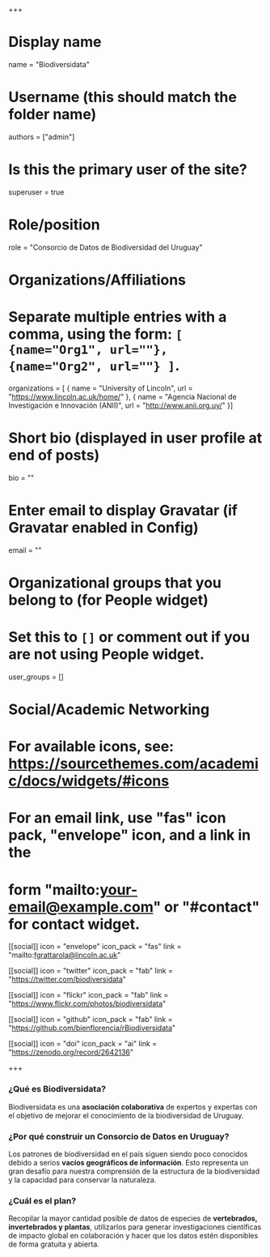 +++
# Display name
name = "Biodiversidata"

# Username (this should match the folder name)
authors = ["admin"]

# Is this the primary user of the site?
superuser = true

# Role/position
role = "Consorcio de Datos de Biodiversidad del Uruguay"

# Organizations/Affiliations
#   Separate multiple entries with a comma, using the form: `[ {name="Org1", url=""}, {name="Org2", url=""} ]`.
organizations = [ { name = "University of Lincoln", url = "https://www.lincoln.ac.uk/home/" }, { name = "Agencia Nacional de Investigación e Innovación (ANII)", url = "http://www.anii.org.uy/" }]

# Short bio (displayed in user profile at end of posts)
bio = ""

# Enter email to display Gravatar (if Gravatar enabled in Config)
email = ""


# Organizational groups that you belong to (for People widget)
#   Set this to `[]` or comment out if you are not using People widget.
user_groups = []

# Social/Academic Networking
# For available icons, see: https://sourcethemes.com/academic/docs/widgets/#icons
#   For an email link, use "fas" icon pack, "envelope" icon, and a link in the
#   form "mailto:your-email@example.com" or "#contact" for contact widget.

[[social]]
  icon = "envelope"
  icon_pack = "fas"
  link = "mailto:fgrattarola@lincoln.ac.uk"

[[social]]
  icon = "twitter"
  icon_pack = "fab"
  link = "https://twitter.com/biodiversidata"

[[social]]
  icon = "flickr"
  icon_pack = "fab"
  link = "https://www.flickr.com/photos/biodiversidata"

[[social]]
  icon = "github"
  icon_pack = "fab"
  link = "https://github.com/bienflorencia/rBiodiversidata"

[[social]]
  icon = "doi"
  icon_pack = "ai"
  link = "https://zenodo.org/record/2642136"

+++

### ¿Qué es Biodiversidata?

Biodiversidata es una **asociación colaborativa** de expertos y expertas con el objetivo de mejorar el conocimiento de la biodiversidad de Uruguay.
<br>

### ¿Por qué construir un Consorcio de Datos en Uruguay?

Los patrones de biodiversidad en el país siguen siendo poco conocidos debido a serios **vacíos geográficos de información**. Esto representa un gran desafío para nuestra comprensión de la estructura de la biodiversidad y la capacidad para conservar la naturaleza.
<br>

### ¿Cuál es el plan?

Recopilar la mayor cantidad posible de datos de especies de **vertebrados, invertebrados y plantas**, utilizarlos para generar investigaciones científicas de impacto global en colaboración y hacer que los datos estén disponibles de forma gratuita y abierta.
